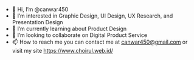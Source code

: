 - 👋 Hi, I’m @canwar450
- 👀 I’m interested in Graphic Design, UI Design, UX Research, and Presentation Design
- 🌱 I’m currently learning about Product Design
- 💞️ I’m looking to collaborate on Digital Product Service
- 📫 How to reach me you can contact me at canwar450@gmail.com or visit my site https://www.choirul.web.id/

<!---
canwar450/canwar450 is a ✨ special ✨ repository because its `README.md` (this file) appears on your GitHub profile.
You can click the Preview link to take a look at your changes.
--->
